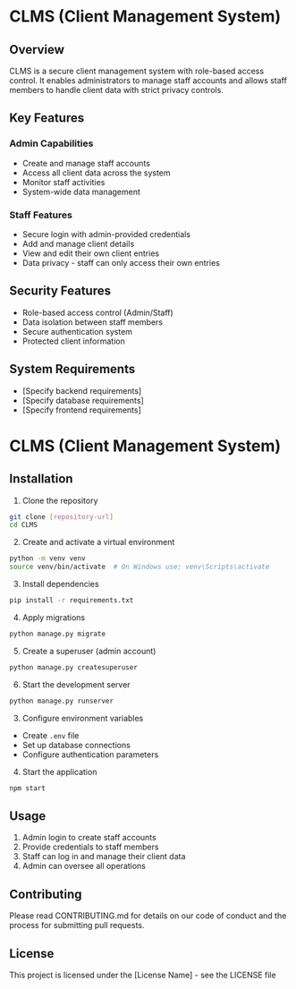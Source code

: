 # CLMS (Client Management System)

## Overview
CLMS is a secure client management system with role-based access control. It enables administrators to manage staff accounts and allows staff members to handle client data with strict privacy controls.

## Key Features

### Admin Capabilities
- Create and manage staff accounts
- Access all client data across the system
- Monitor staff activities
- System-wide data management

### Staff Features
- Secure login with admin-provided credentials
- Add and manage client details
- View and edit their own client entries
- Data privacy - staff can only access their own entries

## Security Features
- Role-based access control (Admin/Staff)
- Data isolation between staff members
- Secure authentication system
- Protected client information

## System Requirements
- [Specify backend requirements]
- [Specify database requirements]
- [Specify frontend requirements]

# CLMS (Client Management System)

## Installation

1. Clone the repository
```bash
git clone [repository-url]
cd CLMS
```

2. Create and activate a virtual environment
```bash
python -m venv venv
source venv/bin/activate  # On Windows use: venv\Scripts\activate
```

3. Install dependencies
```bash
pip install -r requirements.txt
```

4. Apply migrations
```bash
python manage.py migrate
```

5. Create a superuser (admin account)
```bash
python manage.py createsuperuser
```

6. Start the development server
```bash
python manage.py runserver
```

3. Configure environment variables
- Create `.env` file
- Set up database connections
- Configure authentication parameters

4. Start the application
```bash
npm start
```

## Usage
1. Admin login to create staff accounts
2. Provide credentials to staff members
3. Staff can log in and manage their client data
4. Admin can oversee all operations

## Contributing
Please read CONTRIBUTING.md for details on our code of conduct and the process for submitting pull requests.

## License
This project is licensed under the [License Name] - see the LICENSE file